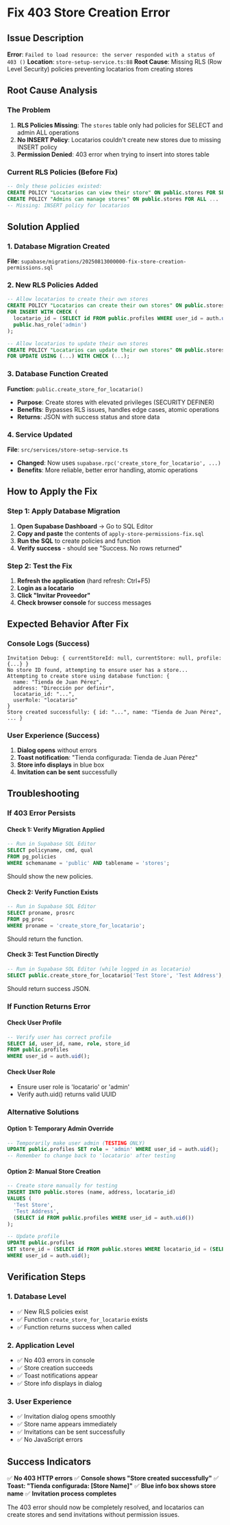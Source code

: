 # Fix 403 Store Creation Error

## Issue Description
**Error**: `Failed to load resource: the server responded with a status of 403 ()`
**Location**: `store-setup-service.ts:88`
**Root Cause**: Missing RLS (Row Level Security) policies preventing locatarios from creating stores

## Root Cause Analysis

### The Problem
1. **RLS Policies Missing**: The `stores` table only had policies for SELECT and admin ALL operations
2. **No INSERT Policy**: Locatarios couldn't create new stores due to missing INSERT policy
3. **Permission Denied**: 403 error when trying to insert into stores table

### Current RLS Policies (Before Fix)
```sql
-- Only these policies existed:
CREATE POLICY "Locatarios can view their store" ON public.stores FOR SELECT ...
CREATE POLICY "Admins can manage stores" ON public.stores FOR ALL ...
-- Missing: INSERT policy for locatarios
```

## Solution Applied

### 1. Database Migration Created
**File**: `supabase/migrations/20250813000000-fix-store-creation-permissions.sql`

### 2. New RLS Policies Added
```sql
-- Allow locatarios to create their own stores
CREATE POLICY "Locatarios can create their own stores" ON public.stores
FOR INSERT WITH CHECK (
  locatario_id = (SELECT id FROM public.profiles WHERE user_id = auth.uid() AND role = 'locatario') OR
  public.has_role('admin')
);

-- Allow locatarios to update their own stores
CREATE POLICY "Locatarios can update their own stores" ON public.stores
FOR UPDATE USING (...) WITH CHECK (...);
```

### 3. Database Function Created
**Function**: `public.create_store_for_locatario()`
- **Purpose**: Create stores with elevated privileges (SECURITY DEFINER)
- **Benefits**: Bypasses RLS issues, handles edge cases, atomic operations
- **Returns**: JSON with success status and store data

### 4. Service Updated
**File**: `src/services/store-setup-service.ts`
- **Changed**: Now uses `supabase.rpc('create_store_for_locatario', ...)`
- **Benefits**: More reliable, better error handling, atomic operations

## How to Apply the Fix

### Step 1: Apply Database Migration
1. **Open Supabase Dashboard** → Go to SQL Editor
2. **Copy and paste** the contents of `apply-store-permissions-fix.sql`
3. **Run the SQL** to create policies and function
4. **Verify success** - should see "Success. No rows returned"

### Step 2: Test the Fix
1. **Refresh the application** (hard refresh: Ctrl+F5)
2. **Login as a locatario**
3. **Click "Invitar Proveedor"**
4. **Check browser console** for success messages

## Expected Behavior After Fix

### Console Logs (Success)
```
Invitation Debug: { currentStoreId: null, currentStore: null, profile: {...} }
No store ID found, attempting to ensure user has a store...
Attempting to create store using database function: {
  name: "Tienda de Juan Pérez",
  address: "Dirección por definir",
  locatario_id: "...",
  userRole: "locatario"
}
Store created successfully: { id: "...", name: "Tienda de Juan Pérez", ... }
```

### User Experience (Success)
1. **Dialog opens** without errors
2. **Toast notification**: "Tienda configurada: Tienda de Juan Pérez"
3. **Store info displays** in blue box
4. **Invitation can be sent** successfully

## Troubleshooting

### If 403 Error Persists

#### Check 1: Verify Migration Applied
```sql
-- Run in Supabase SQL Editor
SELECT policyname, cmd, qual 
FROM pg_policies 
WHERE schemaname = 'public' AND tablename = 'stores';
```
Should show the new policies.

#### Check 2: Verify Function Exists
```sql
-- Run in Supabase SQL Editor
SELECT proname, prosrc 
FROM pg_proc 
WHERE proname = 'create_store_for_locatario';
```
Should return the function.

#### Check 3: Test Function Directly
```sql
-- Run in Supabase SQL Editor (while logged in as locatario)
SELECT public.create_store_for_locatario('Test Store', 'Test Address');
```
Should return success JSON.

### If Function Returns Error

#### Check User Profile
```sql
-- Verify user has correct profile
SELECT id, user_id, name, role, store_id 
FROM public.profiles 
WHERE user_id = auth.uid();
```

#### Check User Role
- Ensure user role is 'locatario' or 'admin'
- Verify auth.uid() returns valid UUID

### Alternative Solutions

#### Option 1: Temporary Admin Override
```sql
-- Temporarily make user admin (TESTING ONLY)
UPDATE public.profiles SET role = 'admin' WHERE user_id = auth.uid();
-- Remember to change back to 'locatario' after testing
```

#### Option 2: Manual Store Creation
```sql
-- Create store manually for testing
INSERT INTO public.stores (name, address, locatario_id)
VALUES (
  'Test Store',
  'Test Address',
  (SELECT id FROM public.profiles WHERE user_id = auth.uid())
);

-- Update profile
UPDATE public.profiles 
SET store_id = (SELECT id FROM public.stores WHERE locatario_id = (SELECT id FROM public.profiles WHERE user_id = auth.uid()))
WHERE user_id = auth.uid();
```

## Verification Steps

### 1. Database Level
- ✅ New RLS policies exist
- ✅ Function `create_store_for_locatario` exists
- ✅ Function returns success when called

### 2. Application Level
- ✅ No 403 errors in console
- ✅ Store creation succeeds
- ✅ Toast notifications appear
- ✅ Store info displays in dialog

### 3. User Experience
- ✅ Invitation dialog opens smoothly
- ✅ Store name appears immediately
- ✅ Invitations can be sent successfully
- ✅ No JavaScript errors

## Success Indicators

✅ **No 403 HTTP errors**
✅ **Console shows "Store created successfully"**
✅ **Toast: "Tienda configurada: [Store Name]"**
✅ **Blue info box shows store name**
✅ **Invitation process completes**

The 403 error should now be completely resolved, and locatarios can create stores and send invitations without permission issues.
